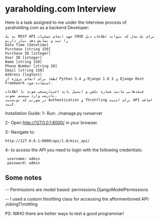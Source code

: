 yaraholding.com Interview
=======
Here is a task assigned to me under the interview process of yaraholding.com as a backend Developer:

    به یک REST API جهت انجام عملیات CRUD برای یک مدل که بتواند اطلاعات ذیل را ثبت و نمایش دهد نیاز داریم
    Date Time [datetime]
    Purchase [string 150]
    Purchase ID [integer]
    User ID [integer]
    Name [string 150]
    Phone Number [string 20]
    Email [string 150]
    Address [logtext]
    لطفا برای انجام پروژه از Python 3.4 و Django 1.8 و 3 Django Rest Framework استفاده شود.

    فیلدهایی مانند شماره تلفن و ایمیل باید اعتبارسنجی شوند تا اطلاعات نادرست وارد سیستم نشوند.
    در صورتی که تونستید Authentication و Throttling برای امنیت API اضافه کنید.
    
    
Installation Guide:
1- Run:
    ./manage.py runserver

2- Open http://127.0.0.1:8000/ in your browser.

3- Navigate to:

    http://127.0.0.1:8000/api/1.0/misc_api/
    
4- to access the API you need to login with the following credentials:

     username: admin
     password: admin
    

Some notes
-----
-- Permissions are model based:
   permissions.DjangoModelPermissions
 
-- I used a custom throttling class for accessing the afformentioned API: 
   JokingThrottling
   
  
 PS: IMHO there are better ways to test a good programmar!



